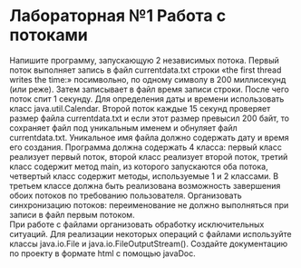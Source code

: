 # Лабораторная №1 Работа с потоками
Напишите программу, запускающую 2 независимых потока. Первый поток выполняет запись в файл currentdata.txt строки «the first thread writes the time:» посимвольно, по одному символу в 200 миллисекунд (или реже). 
Затем записывает в файл время записи строки. После чего поток спит 1 секунду.  Для определения даты и времени использовать класс java.util.Calendar. Второй поток каждые 15 секунд проверяет размер 
файла currentdata.txt и если этот размер превысил 200 байт, то сохраняет файл под уникальным именем и обнуляет файл currentdata.txt. 
Уникальное имя файла должно содержать дату и время его создания. Программа должна содержать 4 класса: первый класс реализует первый поток, второй класс реализует второй поток, третий класс содержит метод main, из которого запускаются оба потока, четвертый класс содержит методы, используемые 1 и 2 классами. 
В третьем классе должна быть реализована возможность завершения обоих потоков по требованию пользователя. Организовать синхронизацию потоков: переименование не должно выполняться при записи в файл первым потоком.    
При работе с файлами организовать обработку исключительных ситуаций. Для реализации некоторых операций с файлами используйте классы java.io.File и java.io.FileOutputStream().
Создайте документацию по проекту в формате html с помощью javaDoc. 

